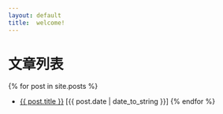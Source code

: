 ```yaml
---
layout: default
title:  welcome! 
---
```

# 文章列表
{% for post in site.posts %}
* <a href="{{ site.baseurl}}{{post.url}}">{{ post.title }}</a> [{{ post.date | date_to_string }}]
{% endfor %}
